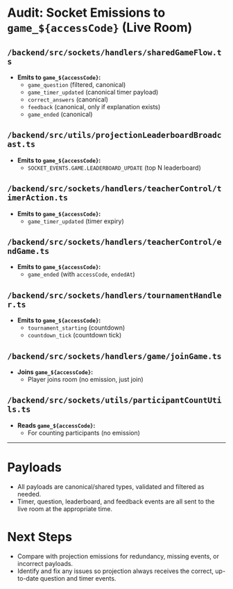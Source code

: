 # Audit: Socket Emissions to `game_${accessCode}` (Live Room)

## `/backend/src/sockets/handlers/sharedGameFlow.ts`
- **Emits to `game_${accessCode}`:**
  - `game_question` (filtered, canonical)
  - `game_timer_updated` (canonical timer payload)
  - `correct_answers` (canonical)
  - `feedback` (canonical, only if explanation exists)
  - `game_ended` (canonical)

## `/backend/src/utils/projectionLeaderboardBroadcast.ts`
- **Emits to `game_${accessCode}`:**
  - `SOCKET_EVENTS.GAME.LEADERBOARD_UPDATE` (top N leaderboard)

## `/backend/src/sockets/handlers/teacherControl/timerAction.ts`
- **Emits to `game_${accessCode}`:**
  - `game_timer_updated` (timer expiry)

## `/backend/src/sockets/handlers/teacherControl/endGame.ts`
- **Emits to `game_${accessCode}`:**
  - `game_ended` (with `accessCode`, `endedAt`)

## `/backend/src/sockets/handlers/tournamentHandler.ts`
- **Emits to `game_${accessCode}`:**
  - `tournament_starting` (countdown)
  - `countdown_tick` (countdown tick)

## `/backend/src/sockets/handlers/game/joinGame.ts`
- **Joins `game_${accessCode}`:**
  - Player joins room (no emission, just join)

## `/backend/src/sockets/utils/participantCountUtils.ts`
- **Reads `game_${accessCode}`:**
  - For counting participants (no emission)

---

# Payloads
- All payloads are canonical/shared types, validated and filtered as needed.
- Timer, question, leaderboard, and feedback events are all sent to the live room at the appropriate time.

# Next Steps
- Compare with projection emissions for redundancy, missing events, or incorrect payloads.
- Identify and fix any issues so projection always receives the correct, up-to-date question and timer events.
